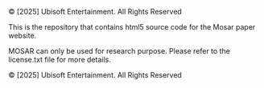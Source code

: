 © [2025] Ubisoft Entertainment. All Rights Reserved

This is the repository that contains html5 source code for the Mosar paper website.

MOSAR can only be used for research purpose. Please refer to the license.txt file for more details.

© [2025] Ubisoft Entertainment. All Rights Reserved